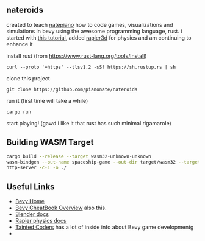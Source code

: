 ## nateroids

created to teach [natepiano](https://youtube.com/natepiano) how to code games, visualizations and
simulations in bevy using the awesome programming language, rust. i started
with [this tutorial](https://www.youtube.com/@ZymartuGames),
added [rapier3d](https://www.rapier.rs/docs/user_guides/bevy_plugin/getting_started_bevy) for
physics and am continuing to enhance it

install rust (from https://www.rust-lang.org/tools/install)

```
curl --proto '=https' --tlsv1.2 -sSf https://sh.rustup.rs | sh
```

clone this project

```
git clone https://github.com/pianonate/nateroids
```

run it (first time will take a while)

```
cargo run
```

start playing! (gawd i like it that rust has such minimal rigamarole)

## Building WASM Target

```sh
cargo build --release --target wasm32-unknown-unknown
wasm-bindgen --out-name spaceship-game --out-dir target/wasm32 --target web target/wasm32-unknown-unknown/release/nateroids.wasm
http-server -c-1 -o ./
```

## Useful Links

- [Bevy Home](https://bevyengine.org/learn/)
- [Bevy CheatBook Overview](https://bevy-cheatbook.github.io/overview.html) also this.
- [Blender docs](https://docs.blender.org/manual/en/latest/)
- [Rapier physics docs](https://rapier.rs/docs/user_guides/bevy_plugin/getting_started_bevy)
- [Tainted Coders](https://taintedcoders.com/) has a lot of inside info about Bevy game developmentg
- 
